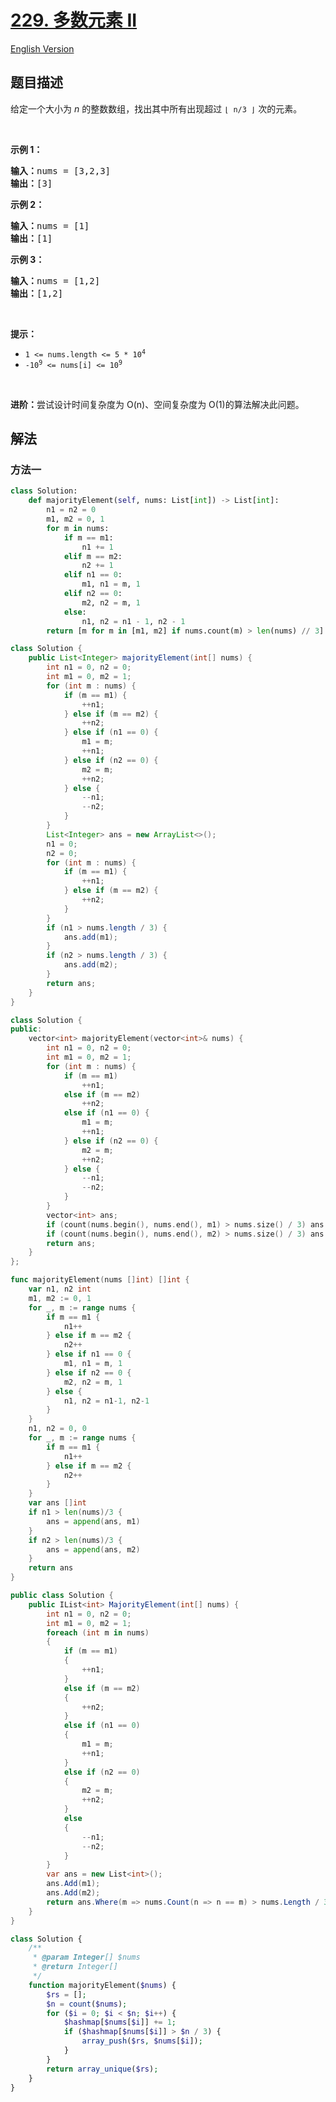 # [229. 多数元素 II](https://leetcode.cn/problems/majority-element-ii)

[English Version](/solution/0200-0299/0229.Majority%20Element%20II/README_EN.md)

<!-- tags:数组,哈希表,计数,排序 -->

## 题目描述

<!-- 这里写题目描述 -->

<p>给定一个大小为&nbsp;<em>n&nbsp;</em>的整数数组，找出其中所有出现超过&nbsp;<code>⌊ n/3 ⌋</code>&nbsp;次的元素。</p>

<p>&nbsp;</p>

<p><strong>示例&nbsp;1：</strong></p>

<pre>
<strong>输入：</strong>nums = [3,2,3]
<strong>输出：</strong>[3]</pre>

<p><strong>示例 2：</strong></p>

<pre>
<strong>输入：</strong>nums = [1]
<strong>输出：</strong>[1]
</pre>

<p><strong>示例 3：</strong></p>

<pre>
<strong>输入：</strong>nums = [1,2]
<strong>输出：</strong>[1,2]</pre>

<p>&nbsp;</p>

<p><strong>提示：</strong></p>

<ul>
	<li><code>1 &lt;= nums.length &lt;= 5 * 10<sup>4</sup></code></li>
	<li><code>-10<sup>9</sup> &lt;= nums[i] &lt;= 10<sup>9</sup></code></li>
</ul>

<p>&nbsp;</p>

<p><strong>进阶：</strong>尝试设计时间复杂度为 O(n)、空间复杂度为 O(1)的算法解决此问题。</p>

## 解法

### 方法一

<!-- tabs:start -->

```python
class Solution:
    def majorityElement(self, nums: List[int]) -> List[int]:
        n1 = n2 = 0
        m1, m2 = 0, 1
        for m in nums:
            if m == m1:
                n1 += 1
            elif m == m2:
                n2 += 1
            elif n1 == 0:
                m1, n1 = m, 1
            elif n2 == 0:
                m2, n2 = m, 1
            else:
                n1, n2 = n1 - 1, n2 - 1
        return [m for m in [m1, m2] if nums.count(m) > len(nums) // 3]
```

```java
class Solution {
    public List<Integer> majorityElement(int[] nums) {
        int n1 = 0, n2 = 0;
        int m1 = 0, m2 = 1;
        for (int m : nums) {
            if (m == m1) {
                ++n1;
            } else if (m == m2) {
                ++n2;
            } else if (n1 == 0) {
                m1 = m;
                ++n1;
            } else if (n2 == 0) {
                m2 = m;
                ++n2;
            } else {
                --n1;
                --n2;
            }
        }
        List<Integer> ans = new ArrayList<>();
        n1 = 0;
        n2 = 0;
        for (int m : nums) {
            if (m == m1) {
                ++n1;
            } else if (m == m2) {
                ++n2;
            }
        }
        if (n1 > nums.length / 3) {
            ans.add(m1);
        }
        if (n2 > nums.length / 3) {
            ans.add(m2);
        }
        return ans;
    }
}
```

```cpp
class Solution {
public:
    vector<int> majorityElement(vector<int>& nums) {
        int n1 = 0, n2 = 0;
        int m1 = 0, m2 = 1;
        for (int m : nums) {
            if (m == m1)
                ++n1;
            else if (m == m2)
                ++n2;
            else if (n1 == 0) {
                m1 = m;
                ++n1;
            } else if (n2 == 0) {
                m2 = m;
                ++n2;
            } else {
                --n1;
                --n2;
            }
        }
        vector<int> ans;
        if (count(nums.begin(), nums.end(), m1) > nums.size() / 3) ans.push_back(m1);
        if (count(nums.begin(), nums.end(), m2) > nums.size() / 3) ans.push_back(m2);
        return ans;
    }
};
```

```go
func majorityElement(nums []int) []int {
	var n1, n2 int
	m1, m2 := 0, 1
	for _, m := range nums {
		if m == m1 {
			n1++
		} else if m == m2 {
			n2++
		} else if n1 == 0 {
			m1, n1 = m, 1
		} else if n2 == 0 {
			m2, n2 = m, 1
		} else {
			n1, n2 = n1-1, n2-1
		}
	}
	n1, n2 = 0, 0
	for _, m := range nums {
		if m == m1 {
			n1++
		} else if m == m2 {
			n2++
		}
	}
	var ans []int
	if n1 > len(nums)/3 {
		ans = append(ans, m1)
	}
	if n2 > len(nums)/3 {
		ans = append(ans, m2)
	}
	return ans
}
```

```cs
public class Solution {
    public IList<int> MajorityElement(int[] nums) {
        int n1 = 0, n2 = 0;
        int m1 = 0, m2 = 1;
        foreach (int m in nums)
        {
            if (m == m1)
            {
                ++n1;
            }
            else if (m == m2)
            {
                ++n2;
            }
            else if (n1 == 0)
            {
                m1 = m;
                ++n1;
            }
            else if (n2 == 0)
            {
                m2 = m;
                ++n2;
            }
            else
            {
                --n1;
                --n2;
            }
        }
        var ans = new List<int>();
        ans.Add(m1);
        ans.Add(m2);
        return ans.Where(m => nums.Count(n => n == m) > nums.Length / 3).ToList();
    }
}
```

```php
class Solution {
    /**
     * @param Integer[] $nums
     * @return Integer[]
     */
    function majorityElement($nums) {
        $rs = [];
        $n = count($nums);
        for ($i = 0; $i < $n; $i++) {
            $hashmap[$nums[$i]] += 1;
            if ($hashmap[$nums[$i]] > $n / 3) {
                array_push($rs, $nums[$i]);
            }
        }
        return array_unique($rs);
    }
}
```

<!-- tabs:end -->

<!-- end -->
